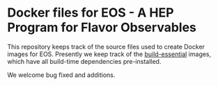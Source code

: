 Docker files for EOS - A HEP Program for Flavor Observables
===========================================================

This repository keeps track of the source files used to create Docker images for EOS.
Presently we keep track of the [build-essential](https://hub.docker.com/r/eoshep/build-essentials/) images,
which have all build-time dependencies pre-installed.

We welcome bug fixed and additions.
